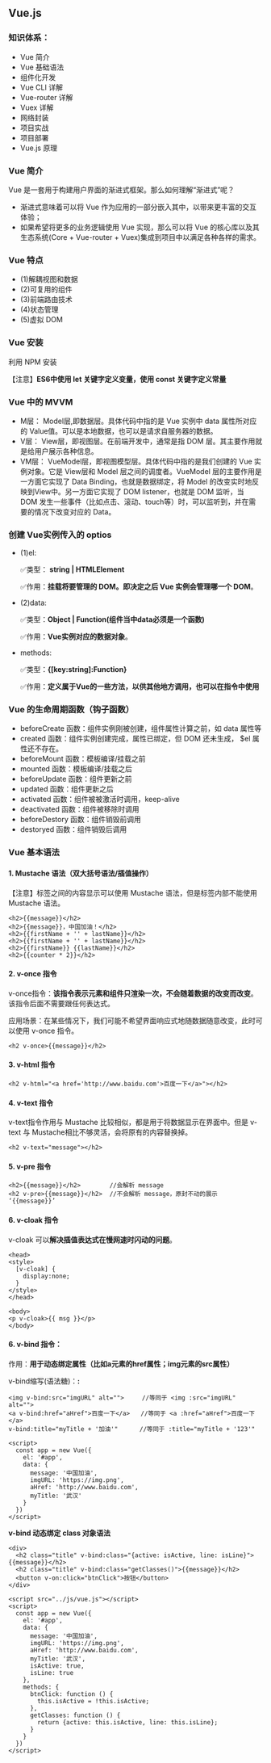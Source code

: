 ## Vue.js

### 知识体系：

* Vue 简介
* Vue 基础语法
* 组件化开发
* Vue CLI 详解
* Vue-router 详解
* Vuex 详解
* 网络封装
* 项目实战
* 项目部署
* Vue.js 原理

### Vue 简介

Vue 是一套用于构建用户界面的渐进式框架。那么如何理解“渐进式”呢？

* 渐进式意味着可以将 Vue 作为应用的一部分嵌入其中，以带来更丰富的交互体验；
* 如果希望将更多的业务逻辑使用 Vue 实现，那么可以将 Vue 的核心库以及其生态系统(Core + Vue-router + Vuex)集成到项目中以满足各种各样的需求。

### Vue 特点

* (1)解耦视图和数据
* (2)可复用的组件
* (3)前端路由技术
* (4)状态管理
* (5)虚拟 DOM

### Vue 安装

利用 NPM 安装

【注意】**ES6中使用 let 关键字定义变量，使用 const 关键字定义常量**


### Vue 中的 MVVM

* M层： Model层,即数据层。具体代码中指的是 Vue 实例中 data 属性所对应的 Value值。可以是本地数据，也可以是请求自服务器的数据。
* V层： View层，即视图层。在前端开发中，通常是指 DOM 层。其主要作用就是给用户展示各种信息。
* VM层： VueModel层，即视图模型层。具体代码中指的是我们创建的 Vue 实例对象。它是 View层和 Model 层之间的调度者。VueModel 层的主要作用是一方面它实现了 Data Binding，也就是数据绑定，将 Model 的改变实时地反映到View中。另一方面它实现了 DOM listener，也就是 DOM 监听，当 DOM 发生一些事件（比如点击、滚动、touch等）时，可以监听到，并在需要的情况下改变对应的 Data。


### 创建 Vue实例传入的 optios

* (1)el:

  ✅类型： **string | HTMLElement**
  
  ✅作用：**挂载将要管理的 DOM。即决定之后 Vue 实例会管理哪一个 DOM**。
  
* (2)data:

  ✅类型：**Object | Function(组件当中data必须是一个函数)**
  
  ✅作用：**Vue实例对应的数据对象**。
  
* methods:

  ✅类型：**{[key:string]:Function}**
  
  ✅作用：**定义属于Vue的一些方法，以供其他地方调用，也可以在指令中使用**


### Vue 的生命周期函数（钩子函数）

* beforeCreate 函数：组件实例刚被创建，组件属性计算之前，如 data 属性等
* created 函数：组件实例创建完成，属性已绑定，但 DOM 还未生成， $el 属性还不存在。
* beforeMount 函数：模板编译/挂载之前
* mounted 函数：模板编译/挂载之后
* beforeUpdate 函数：组件更新之前
* updated 函数：组件更新之后
* activated 函数：组件被被激活时调用，keep-alive
* deactivated 函数：组件被移除时调用
* beforeDestory 函数：组件销毁前调用
* destoryed 函数：组件销毁后调用


### Vue 基本语法

#### 1. Mustache 语法（双大括号语法/插值操作）

【注意】标签之间的内容显示可以使用 Mustache 语法，但是标签内部不能使用 Mustache 语法。

```
<h2>{{message}}</h2>
<h2>{{message}}，中国加油！</h2>
<h2>{{firstName + '' + lastName}}</h2>
<h2>{{firstName + '' + lastName}}</h2>
<h2>{{firstName}} {{lastName}}</h2>
<h2>{{counter * 2}}</h2>
```

#### 2. v-once 指令

v-once指令：**该指令表示元素和组件只渲染一次，不会随着数据的改变而改变**。该指令后面不需要跟任何表达式。

应用场景：在某些情况下，我们可能不希望界面响应式地随数据随意改变，此时可以使用 v-once 指令。

```
<h2 v-once>{{message}}</h2>
```

#### 3. v-html 指令

```
<h2 v-html="<a href='http://www.baidu.com'>百度一下</a>"></h2>
```

#### 4. v-text 指令

v-text指令作用与 Mustache 比较相似，都是用于将数据显示在界面中。但是 v-text 与 Mustache相比不够灵活，会将原有的内容替换掉。

```
<h2 v-text="message"></h2>
```

#### 5. v-pre 指令

```
<h2>{{message}}</h2>        //会解析 message
<h2 v-pre>{{message}}</h2>  //不会解析 message，原封不动的展示 ‘{{message}}’
```

#### 6. v-cloak 指令

v-cloak 可以**解决插值表达式在慢网速时闪动的问题**。

```
<head>
<style>
  [v-cloak] {
    display:none;
  }
</style>
</head>

<body>
<p v-cloak>{{ msg }}</p>
</body>
```

#### 6. v-bind 指令：

作用：**用于动态绑定属性（比如a元素的href属性；img元素的src属性）**

v-bind缩写(语法糖)：**:**

```
<img v-bind:src="imgURL" alt="">     //等同于 <img :src="imgURL" alt="">
<a v-bind:href="aHref">百度一下</a>   //等同于 <a :href="aHref">百度一下</a>  
v-bind:title="myTitle + '加油'"      //等同于 :title="myTitle + '123'"

<script>
  const app = new Vue({
    el: '#app',
    data: {
      message: '中国加油',
      imgURL: 'https://img.png',
      aHref: 'http://www.baidu.com',
      myTitle: '武汉'
    }
  })
</script>
```

**v-bind 动态绑定 class 对象语法**

```
<div>
  <h2 class="title" v-bind:class="{active: isActive, line: isLine}">{{message}}</h2>
  <h2 class="title" v-bind:class="getClasses()">{{message}}</h2>
  <button v-on:click="btnClick">按钮</button>
</div>

<script src="../js/vue.js"></script>
<script>
  const app = new Vue({
    el: '#app',
    data: {
      message: '中国加油',
      imgURL: 'https://img.png',
      aHref: 'http://www.baidu.com',
      myTitle: '武汉',
      isActive: true,
      isLine: true
    },
    methods: {
      btnClick: function () {
        this.isActive = !this.isActive;
      },
      getClasses: function () {
        return {active: this.isActive, line: this.isLine};
      }
    }
  })
</script>
```









